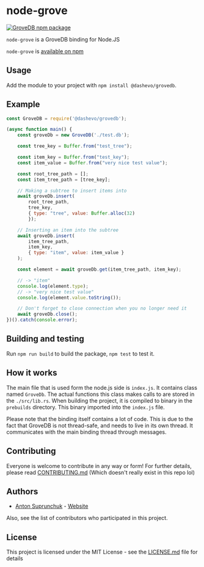 # node-grove

[![GroveDB npm package](https://img.shields.io/npm/v/@dashevo/node-grove.svg)](https://www.npmjs.com/package/@dashevo/node-grove)

`node-grove` is a GroveDB binding for Node.JS

`node-grove` is [available on npm](https://www.npmjs.com/package/@dashevo/grovedb)

## Usage

Add the module to your project with `npm install @dashevo/grovedb`.

## Example

```javascript
const GroveDB = require('@dashevo/grovedb');

(async function main() {
    const groveDb = new GroveDB('./test.db');

    const tree_key = Buffer.from("test_tree");

    const item_key = Buffer.from("test_key");
    const item_value = Buffer.from("very nice test value");

    const root_tree_path = [];
    const item_tree_path = [tree_key];

    // Making a subtree to insert items into
    await groveDb.insert(
        root_tree_path,
        tree_key,
        { type: "tree", value: Buffer.alloc(32)
        });

    // Inserting an item into the subtree
    await groveDb.insert(
        item_tree_path,
        item_key,
        { type: "item", value: item_value }
    );

    const element = await groveDb.get(item_tree_path, item_key);

    // -> "item"
    console.log(element.type);
    // -> "very nice test value"
    console.log(element.value.toString());

    // Don't forget to close connection when you no longer need it
    await groveDb.close();
})().catch(console.error);
```

## Building and testing

Run `npm run build` to build the package, `npm test` to test it.

## How it works

The main file that is used form the node.js side is `index.js`. It contains
class named `GroveDb`. The actual functions this class makes calls to are
stored in the `./src/lib.rs`. When building the project, it is compiled to 
binary in the `prebuilds` directory. This binary imported into the `index.js` file.

Please note that the binding itself contains a lot of code. This is due to 
the fact that GroveDB is not thread-safe, and needs to live in its own thread.
It communicates with the main binding thread through messages.

## Contributing

Everyone is welcome to contribute in any way or form! For further details,
please read [CONTRIBUTING.md](./CONTRIBUTING.md) (Which doesn't really exist in
this repo lol)

## Authors
- [Anton Suprunchuk](https://github.com/antouhou) - [Website](https://antouhou.com)

Also, see the list of contributors who participated in this project.

## License

This project is licensed under the MIT License - see the
[LICENSE.md](./LICENSE.md) file for details